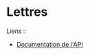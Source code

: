 # Lettres

Liens :
- [Documentation de l'API](https://github.com/chartes/lettres-app/blob/master/docs/API.md)
